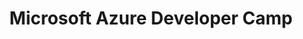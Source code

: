 ---
state: TX
region: Houston
title: Microsoft Azure Developer Camp
event_url: https://www.microsoftevents.com/profile/form/index.cfm?PKformID=0x6125373abcd
start_date: 2019-05-16
cost: FREE
topics: [ azure, cloud, k8s ]
---